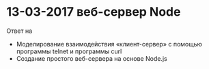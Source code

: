 # 13-03-2017 веб-сервер Node
Ответ на
<ul>
<li>Моделирование взаимодействия «клиент-сервер» с помощью программы telnet и
программы curl</li>
<li>Создание простого веб-сервера на основе Node.js</li>
</ul>
